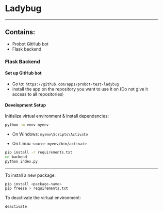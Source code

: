 # Ladybug

---

## Contains:
- Probot GitHub bot
- Flask backend


### Flask Backend

#### Set up GitHub bot
- Go to: ``https://github.com/apps/probot-test-ladybug``
- Install the app on the repository you want to use it on (Do not give it access to all repositories)

#### Development Setup

Initialize virtual environment & install dependencies:
```bash
python -m venv myenv
```
* On Windows: `myenv\Scripts\Activate`

* On Linux: `source myenv/bin/activate`

```bash
pip install -r requirements.txt
cd backend
python index.py
```
---

To install a new package:
```bash
pip install <package-name>
pip freeze > requirements.txt
```

To deactivate the virtual environment:
```bash
deactivate
```


